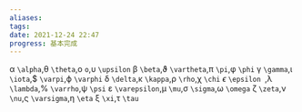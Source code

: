 ```yaml
---
aliases: 
tags: 
date: 2021-12-24 22:47
progress: 基本完成
---
```


α `\alpha`,θ `\theta`,o `o`,υ `\upsilon`
β `\beta`,ϑ `\vartheta`,π `\pi`,φ `\phi`
γ `\gamma`,ι `\iota`,$ `\varpi`,ϕ `\varphi`
δ `\delta`,κ `\kappa`,ρ `\rho`,χ `\chi` 
$\epsilon$ `\epsilon `,λ `\lambda`,% `\varrho`,ψ `\psi`
ε `\varepsilon`,µ `\mu`,σ `\sigma`,ω `\omega`
ζ `\zeta`,ν `\nu`,ς `\varsigma`,η `\eta`
ξ `\xi`,τ `\tau`